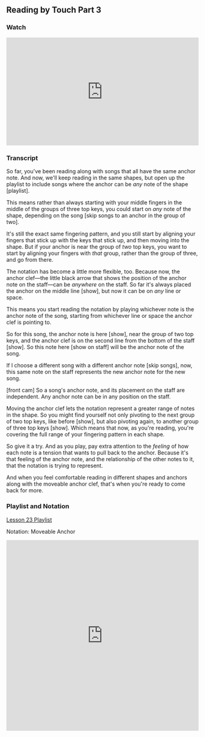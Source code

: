 ## Reading by Touch Part 3



### Watch

<style>
.embed-container {
    position: relative;
    padding-bottom: 56.25%;
    height: 0;
    overflow: hidden;
    max-width: 100%;
  }
  iframe{
    position: absolute;
    top: 0;
    left: 0;
    width: 100%;
    height: 100%;
  }
</style>
<div class='embed-container'>
  <iframe src='https://www.youtube.com/embed/9JgYHum55hI?rel=0' frameborder='0' allowfullscreen></iframe>
</div>



### Transcript

So far, you've been reading along with songs that all have the same anchor note. And now, we'll keep reading in the same shapes, but open up the playlist to include songs where the anchor can be *any* note of the shape [playlist].

This means rather than always starting with your middle fingers in the middle of the groups of three top keys, you could start on *any* note of the shape, depending on the song [skip songs to an anchor in the group of two].

It's still the exact same fingering pattern, and you still start by aligning your fingers that stick up with the keys that stick up, and then moving into the shape. But if your anchor is near the group of *two* top keys, you want to start by aligning your fingers with *that* group, rather than the group of three, and go from there.

The notation has become a little more flexible, too. Because now, the anchor clef&mdash;the little black arrow that shows the position of the anchor note on the staff&mdash;can be *anywhere* on the staff. So far it's always placed the anchor on the middle line [show], but now it can be on *any* line or space. 

This means you start reading the notation by playing whichever note is the anchor note of the song, starting from whichever line or space the anchor clef is pointing to.

So for this song, the anchor note is here [show], near the group of two top keys, and  the anchor clef is on the second line from the bottom of the staff [show]. So this note here [show on staff] will be the anchor note of the song. 

If I choose a different song with a different anchor note [skip songs], now, this same note on the staff represents the new anchor note for the new song. 

[front cam] So a song's anchor note, and its placement on the staff are independent. Any anchor note can be in any position on the staff. 

Moving the anchor clef lets the notation represent a greater range of notes in the shape. So you might find yourself not only pivoting to the next group of two top keys, like before [show], but also pivoting again, to another group of three top keys [show]. Which means that now, as you're reading, you're covering the full range of your fingering pattern in each shape.

So give it a try. And as you play, pay extra attention to the *feeling* of how each note is a tension that wants to pull back to the anchor. Because it's that feeling of the anchor note, and the relationship of the other notes to it, that the notation is trying to represent.

And when you feel comfortable reading in different shapes and anchors along with the moveable anchor clef, that's when you're ready to come back for more.



### Playlist and Notation

<a href="../player/reading-3" target="_blank">Lesson 23 Playlist</a>



Notation: Moveable Anchor

<embed
	src="https://shapesmusic.com/media/reading_tactile_5.pdf"
	type="application/pdf"
	width="100%"
	height="500px"
/>